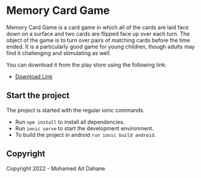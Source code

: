 # Memory Card Game
Memory Card Game is a card game in which all of the cards are laid face down on a surface and two cards are flipped face up over each turn. The object of the game is to turn over pairs of matching cards before the time ended. It is a particularly good game for young children, though adults may find it challenging and stimulating as well.

You can download it from the play store using the following link:
 - [Download Link](https://play.google.com/store/apps/details?id=com.blbachir.flippy_square)

## Start the project

The project is started with the regular ionic commands.

- Run `npm install` to install all dependencies.
- Run `ionic serve` to start the development environment.
- To build the project in android `run ionic build android`. 

## Copyright

Copyright 2022 - Mohamed Ait Dahane
